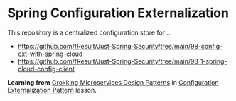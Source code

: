# Spring Configuration Externalization

This repository is a centralized configuration store for ...
- https://github.com/fResult/Just-Spring-Security/tree/main/98-config-ext-with-spring-cloud
- https://github.com/fResult/Just-Spring-Security/tree/main/98_1-spring-cloud-config-client

**Learning from** [Grokking Microservices Design Patterns](https://www.designgurus.io/course-play/grokking-microservices-design-patterns) in [Configuration Externalization Pattern](https://www.designgurus.io/course-play/grokking-microservices-design-patterns/doc/introduction-1-2-3-4-5-6) lesson.
